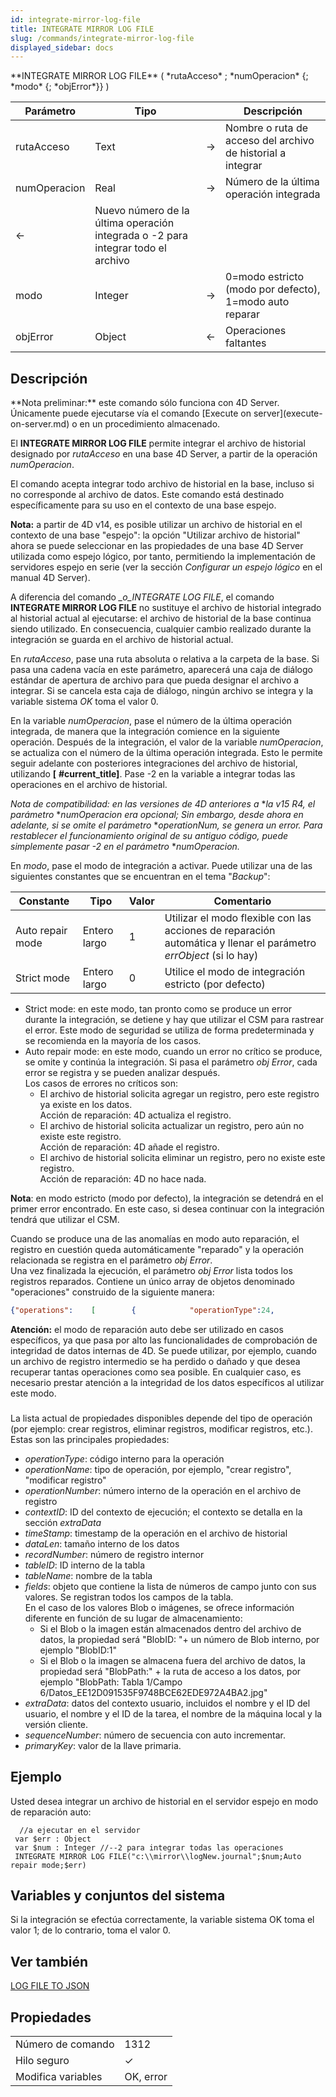 ```yaml
---
id: integrate-mirror-log-file
title: INTEGRATE MIRROR LOG FILE
slug: /commands/integrate-mirror-log-file
displayed_sidebar: docs
---
```


<!--REF #_command_.INTEGRATE MIRROR LOG FILE.Syntax-->**INTEGRATE MIRROR LOG FILE** ( *rutaAcceso* ; *numOperacion* {; *modo* {; *objError*}} )<!-- END REF-->
<!--REF #_command_.INTEGRATE MIRROR LOG FILE.Params-->
| Parámetro | Tipo |  | Descripción |
| --- | --- | --- | --- |
| rutaAcceso | Text | &#8594;  | Nombre o ruta de acceso del archivo de historial a integrar |
| numOperacion | Real | &#8594;  | Número de la última operación integrada |
| &#8592; | Nuevo número de la última operación integrada o -2 para integrar todo el archivo |
| modo | Integer | &#8594;  | 0=modo estricto (modo por defecto), 1=modo auto reparar |
| objError | Object | &#8592; | Operaciones faltantes |

<!-- END REF-->

## Descripción 

<!--REF #_command_.INTEGRATE MIRROR LOG FILE.Summary-->**Nota preliminar:** este comando sólo funciona con 4D Server.<!-- END REF--> Únicamente puede ejecutarse vía el comando [Execute on server](execute-on-server.md) o en un procedimiento almacenado.

El **INTEGRATE MIRROR LOG FILE**  permite integrar el archivo de historial designado por *rutaAcceso* en una base 4D Server, a partir de la operación *numOperacion*.

El comando acepta integrar todo archivo de historial en la base, incluso si no corresponde al archivo de datos. Este comando está destinado específicamente para su uso en el contexto de una base espejo.

**Nota:** a partir de 4D v14, es posible utilizar un archivo de historial en el contexto de una base "espejo": la opción "Utilizar archivo de historial" ahora se puede seleccionar en las propiedades de una base 4D Server utilizada como espejo lógico, por tanto, permitiendo la implementación de servidores espejo en serie (ver la sección *Configurar un espejo lógico* en el manual 4D Server).  
  
A diferencia del comando *\_o\_INTEGRATE LOG FILE*, el comando **INTEGRATE MIRROR LOG FILE** no sustituye el archivo de historial integrado al historial actual al ejecutarse: el archivo de historial de la base continua siendo utilizado. En consecuencia, cualquier cambio realizado durante la integración se guarda en el archivo de historial actual.

En *rutaAcceso*, pase una ruta absoluta o relativa a la carpeta de la base. Si pasa una cadena vacía en este parámetro, aparecerá una caja de diálogo estándar de apertura de archivo para que pueda designar el archivo a integrar. Si se cancela esta caja de diálogo, ningún archivo se integra y la variable sistema *OK* toma el valor 0.

En la variable *numOperacion*, pase el número de la última operación integrada, de manera que la integración comience en la siguiente operación. Después de la integración, el valor de la variable *numOperacion*, se actualiza con el número de la última operación integrada. Esto le permite seguir adelante con posteriores integraciones del archivo de historial, utilizando **\[** **#current\_title\]**. Pase -2 en la variable a integrar todas las operaciones en el archivo de historial.

**Nota de compatibilidad:* en las versiones de 4D anteriores a* **la v15  R4, el parámetro* **numOperacion* *era opcional; Sin embargo, desde ahora en adelante, si se omite el parámetro* **operationNum,* *se genera un error. Para restablecer el funcionamiento original de su antiguo código, puede simplemente pasar -2 en el parámetro* **numOperacion.* 

En *modo*, pase el modo de integración a activar. Puede utilizar una de las siguientes constantes que se encuentran en el tema "*Backup*":

| Constante        | Tipo         | Valor | Comentario                                                                                                        |
| ---------------- | ------------ | ----- | ----------------------------------------------------------------------------------------------------------------- |
| Auto repair mode | Entero largo | 1     | Utilizar el modo flexible con las acciones de reparación automática y llenar el parámetro *errObject* (si lo hay) |
| Strict mode      | Entero largo | 0     | Utilice el modo de integración estricto (por defecto)                                                             |

* Strict mode: en este modo, tan pronto como se produce un error durante la integración, se detiene y hay que utilizar el CSM para rastrear el error. Este modo de seguridad se utiliza de forma predeterminada y se recomienda en la mayoría de los casos.
* Auto repair mode: en este modo, cuando un error no crítico se produce, se omite y continúa la integración. Si pasa el parámetro *obj* *Error*, cada error se registra y se pueden analizar después.  
Los casos de errores no críticos son:  
   * El archivo de historial solicita agregar un registro, pero este registro ya existe en los datos.  
   Acción de reparación: 4D actualiza el registro.  
   * El archivo de historial solicita actualizar un registro, pero aún no existe este registro.  
   Acción de reparación: 4D añade el registro.  
   * El archivo de historial solicita eliminar un registro, pero no existe este registro.  
   Acción de reparación: 4D no hace nada.

**Nota**: en modo estricto (modo por defecto), la integración se detendrá en el primer error encontrado. En este caso, si desea continuar con la integración tendrá que utilizar el CSM.

Cuando se produce una de las anomalías en modo auto reparación, el registro en cuestión queda automáticamente "reparado" y la operación relacionada se registra en el parámetro *obj* *Error*.   
Una vez finalizada la ejecución, el parámetro *obj* *Error* lista todos los registros reparados. Contiene un único array de objetos denominado "operaciones" construido de la siguiente manera:

```json
{"operations":    [        {            "operationType":24,            "operationName":"Create record",            "operationNumber":2,            "contextID":48,            "timeStamp":"2015-07-10T07:53:02.413Z",            "dataLen":24,            "recordNumber":0,            "tableID":"F4CXXXXX",            "tableName":"Customers",            "fields": {                "1": 9,                "2": "test value",                "3": "2003-03-03T00:00:00.000Z",                "4": "BlobPath: Table 1/Field 4/Data_9ACB28F1A2744FDFA5822B22F18B2E12.png",                "8": "BlobID: 2"              }        },        {...}     ]
```

**Atención:** el modo de reparación auto debe ser utilizado en casos específicos, ya que pasa por alto las funcionalidades de comprobación de integridad de datos internas de 4D. Se puede utilizar, por ejemplo, cuando un archivo de registro intermedio se ha perdido o dañado y que desea recuperar tantas operaciones como sea posible. En cualquier caso, es necesario prestar atención a la integridad de los datos específicos al utilizar este modo.

### 

La lista actual de propiedades disponibles depende del tipo de operación (por ejemplo: crear registros, eliminar registros, modificar registros, etc.). Estas son las principales propiedades:

* *operationType*: código interno para la operación
* *operationName*: tipo de operación, por ejemplo, "crear registro", "modificar registro"
* *operationNumber*: número interno de la operación en el archivo de registro
* *contextID*: ID del contexto de ejecución; el contexto se detalla en la sección *extraData*
* *timeStamp*: timestamp de la operación en el archivo de historial
* *dataLen*: tamaño interno de los datos
* *recordNumber*: número de registro internor
* *tableID*: ID interno de la tabla
* *tableName*: nombre de la tabla
* *fields*: objeto que contiene la lista de números de campo junto con sus valores. Se registran todos los campos de la tabla.  
En el caso de los valores Blob o imágenes, se ofrece información diferente en función de su lugar de almacenamiento:  
   * Si el Blob o la imagen están almacenados dentro del archivo de datos, la propiedad será "BlobID: "+ un número de Blob interno, por ejemplo "BlobID:1"  
   * Si el Blob o la imagen se almacena fuera del archivo de datos, la propiedad será "BlobPath:" + la ruta de acceso a los datos, por ejemplo "BlobPath: Tabla 1/Campo 6/Datos\_EE12D091535F9748BCE62EDE972A4BA2.jpg"
* *extraData*: datos del contexto usuario, incluidos el nombre y el ID del usuario, el nombre y el ID de la tarea, el nombre de la máquina local y la versión cliente.
* *sequenceNumber*: número de secuencia con auto incrementar.
* *primaryKey*: valor de la llave primaria.

## Ejemplo 

Usted desea integrar un archivo de historial en el servidor espejo en modo de reparación auto:

```4d
  //a ejecutar en el servidor
 var $err : Object
 var $num : Integer //--2 para integrar todas las operaciones
 INTEGRATE MIRROR LOG FILE("c:\\mirror\\logNew.journal";$num;Auto repair mode;$err)
```

## Variables y conjuntos del sistema 

Si la integración se efectúa correctamente, la variable sistema OK toma el valor 1; de lo contrario, toma el valor 0\. 

## Ver también 

[LOG FILE TO JSON](log-file-to-json.md)  

## Propiedades

|  |  |
| --- | --- |
| Número de comando | 1312 |
| Hilo seguro | &check; |
| Modifica variables | OK, error |


